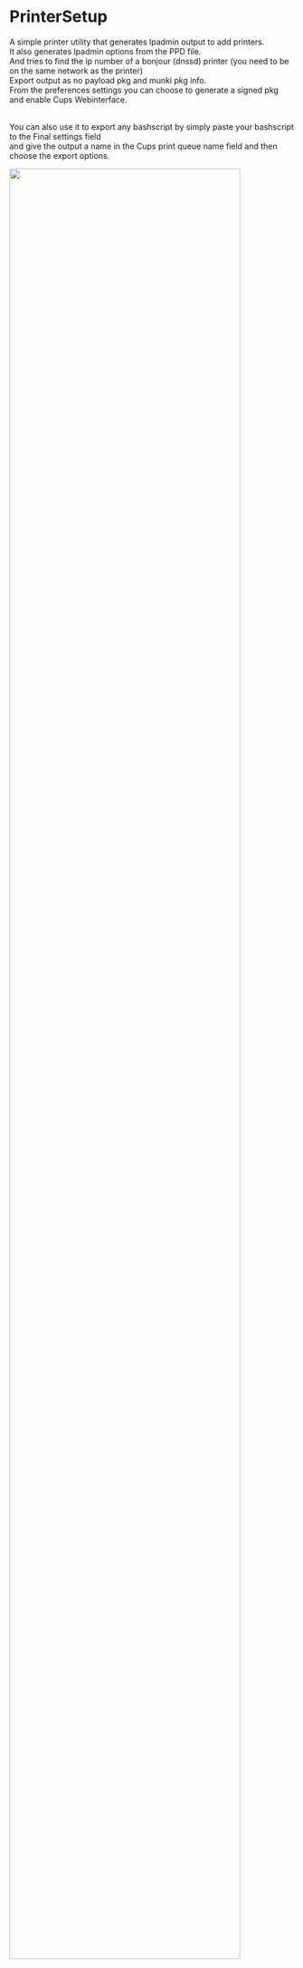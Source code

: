 # PrinterSetup<br>

A simple printer utility that generates lpadmin output to add printers.<br>
It also generates lpadmin options from the PPD file.<br>
And tries to find the ip number of a bonjour (dnssd) printer (you need to be on the same network as the printer)<br>
Export output as no payload pkg and munki pkg info.<br>
From the preferences settings you can choose to generate a signed pkg and enable Cups Webinterface.<br>
<br>

You can also use it to export any bashscript by simply paste your bashscript to the Final settings field<br>
and give the output a name in the Cups print queue name field and then choose the export options.<br>

<img src="https://user-images.githubusercontent.com/6194908/51832228-6bf39180-22f4-11e9-8b70-b3b1d56e444e.png" width="90%"></img> 
